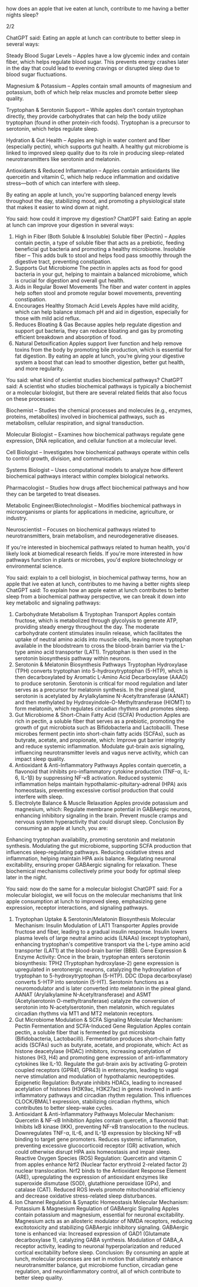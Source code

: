 how does an apple that ive eaten at lunch, contribute to me having a better nights sleep?

2/2

ChatGPT said:
Eating an apple at lunch can contribute to better sleep in several ways:

Steady Blood Sugar Levels – Apples have a low glycemic index and contain fiber, which helps regulate blood sugar. This prevents energy crashes later in the day that could lead to evening cravings or disrupted sleep due to blood sugar fluctuations.

Magnesium & Potassium – Apples contain small amounts of magnesium and potassium, both of which help relax muscles and promote better sleep quality.

Tryptophan & Serotonin Support – While apples don’t contain tryptophan directly, they provide carbohydrates that can help the body utilize tryptophan (found in other protein-rich foods). Tryptophan is a precursor to serotonin, which helps regulate sleep.

Hydration & Gut Health – Apples are high in water content and fiber (especially pectin), which supports gut health. A healthy gut microbiome is linked to improved sleep quality due to its role in producing sleep-related neurotransmitters like serotonin and melatonin.

Antioxidants & Reduced Inflammation – Apples contain antioxidants like quercetin and vitamin C, which help reduce inflammation and oxidative stress—both of which can interfere with sleep.

By eating an apple at lunch, you're supporting balanced energy levels throughout the day, stabilizing mood, and promoting a physiological state that makes it easier to wind down at night.







You said:
how could it improve my digestion?
ChatGPT said:
Eating an apple at lunch can improve your digestion in several ways:

1. High in Fiber (Both Soluble & Insoluble)
Soluble fiber (Pectin) – Apples contain pectin, a type of soluble fiber that acts as a prebiotic, feeding beneficial gut bacteria and promoting a healthy microbiome.
Insoluble fiber – This adds bulk to stool and helps food pass smoothly through the digestive tract, preventing constipation.
2. Supports Gut Microbiome
The pectin in apples acts as food for good bacteria in your gut, helping to maintain a balanced microbiome, which is crucial for digestion and overall gut health.
3. Aids in Regular Bowel Movements
The fiber and water content in apples help soften stool and promote regular bowel movements, preventing constipation.
4. Encourages Healthy Stomach Acid Levels
Apples have mild acidity, which can help balance stomach pH and aid in digestion, especially for those with mild acid reflux.
5. Reduces Bloating & Gas
Because apples help regulate digestion and support gut bacteria, they can reduce bloating and gas by promoting efficient breakdown and absorption of food.
6. Natural Detoxification
Apples support liver function and help remove toxins from the body by promoting bile production, which is essential for fat digestion.
By eating an apple at lunch, you’re giving your digestive system a boost that can lead to smoother digestion, better gut health, and more regularity.







You said:
what kind of scientist studies biochemical pathways?
ChatGPT said:
A scientist who studies biochemical pathways is typically a biochemist or a molecular biologist, but there are several related fields that also focus on these processes:

Biochemist – Studies the chemical processes and molecules (e.g., enzymes, proteins, metabolites) involved in biochemical pathways, such as metabolism, cellular respiration, and signal transduction.

Molecular Biologist – Examines how biochemical pathways regulate gene expression, DNA replication, and cellular function at a molecular level.

Cell Biologist – Investigates how biochemical pathways operate within cells to control growth, division, and communication.

Systems Biologist – Uses computational models to analyze how different biochemical pathways interact within complex biological networks.

Pharmacologist – Studies how drugs affect biochemical pathways and how they can be targeted to treat diseases.

Metabolic Engineer/Biotechnologist – Modifies biochemical pathways in microorganisms or plants for applications in medicine, agriculture, or industry.

Neuroscientist – Focuses on biochemical pathways related to neurotransmitters, brain metabolism, and neurodegenerative diseases.

If you're interested in biochemical pathways related to human health, you'd likely look at biomedical research fields. If you're more interested in how pathways function in plants or microbes, you'd explore biotechnology or environmental science.







You said:
explain to a cell biologist, in biochemical pathway terms, how an apple that ive eaten at lunch, contributes to me having a better nights sleep
ChatGPT said:
To explain how an apple eaten at lunch contributes to better sleep from a biochemical pathway perspective, we can break it down into key metabolic and signaling pathways:

1. Carbohydrate Metabolism & Tryptophan Transport
Apples contain fructose, which is metabolized through glycolysis to generate ATP, providing steady energy throughout the day.
The moderate carbohydrate content stimulates insulin release, which facilitates the uptake of neutral amino acids into muscle cells, leaving more tryptophan available in the bloodstream to cross the blood-brain barrier via the L-type amino acid transporter (LAT1).
Tryptophan is then used in the serotonin biosynthesis pathway within neurons.
2. Serotonin & Melatonin Biosynthesis Pathways
Tryptophan Hydroxylase (TPH) converts tryptophan into 5-hydroxytryptophan (5-HTP), which is then decarboxylated by Aromatic L-Amino Acid Decarboxylase (AAAD) to produce serotonin.
Serotonin is critical for mood regulation and later serves as a precursor for melatonin synthesis.
In the pineal gland, serotonin is acetylated by Arylalkylamine N-Acetyltransferase (AANAT) and then methylated by Hydroxyindole-O-Methyltransferase (HIOMT) to form melatonin, which regulates circadian rhythms and promotes sleep.
3. Gut Microbiome & Short-Chain Fatty Acid (SCFA) Production
Apples are rich in pectin, a soluble fiber that serves as a prebiotic, promoting the growth of gut microbiota such as Bifidobacteria and Lactobacilli.
These microbes ferment pectin into short-chain fatty acids (SCFAs), such as butyrate, acetate, and propionate, which:
Improve gut barrier integrity and reduce systemic inflammation.
Modulate gut-brain axis signaling, influencing neurotransmitter levels and vagus nerve activity, which can impact sleep quality.
4. Antioxidant & Anti-Inflammatory Pathways
Apples contain quercetin, a flavonoid that inhibits pro-inflammatory cytokine production (TNF-α, IL-6, IL-1β) by suppressing NF-κB activation.
Reduced systemic inflammation helps maintain hypothalamic-pituitary-adrenal (HPA) axis homeostasis, preventing excessive cortisol production that could interfere with sleep.
5. Electrolyte Balance & Muscle Relaxation
Apples provide potassium and magnesium, which:
Regulate membrane potential in GABAergic neurons, enhancing inhibitory signaling in the brain.
Prevent muscle cramps and nervous system hyperactivity that could disrupt sleep.
Conclusion
By consuming an apple at lunch, you are:

Enhancing tryptophan availability, promoting serotonin and melatonin synthesis.
Modulating the gut microbiome, supporting SCFA production that influences sleep-regulating pathways.
Reducing oxidative stress and inflammation, helping maintain HPA axis balance.
Regulating neuronal excitability, ensuring proper GABAergic signaling for relaxation.
These biochemical mechanisms collectively prime your body for optimal sleep later in the night.







You said:
now do the same for a molecular biologist 
ChatGPT said:
For a molecular biologist, we will focus on the molecular mechanisms that link apple consumption at lunch to improved sleep, emphasizing gene expression, receptor interactions, and signaling pathways.

1. Tryptophan Uptake & Serotonin/Melatonin Biosynthesis
Molecular Mechanism: Insulin Modulation of LAT1 Transporter
Apples provide fructose and fiber, leading to a gradual insulin response.
Insulin lowers plasma levels of large neutral amino acids (LNAAs) (except tryptophan), enhancing tryptophan's competitive transport via the L-type amino acid transporter (LAT1) at the blood-brain barrier (BBB).
Gene Expression & Enzyme Activity:
Once in the brain, tryptophan enters serotonin biosynthesis:
TPH2 (Tryptophan hydroxylase-2) gene expression is upregulated in serotonergic neurons, catalyzing the hydroxylation of tryptophan to 5-hydroxytryptophan (5-HTP).
DDC (Dopa decarboxylase) converts 5-HTP into serotonin (5-HT).
Serotonin functions as a neuromodulator and is later converted into melatonin in the pineal gland.
AANAT (Arylalkylamine N-Acetyltransferase) and ASMT (Acetylserotonin O-methyltransferase) catalyze the conversion of serotonin into N-acetylserotonin, then melatonin, which regulates circadian rhythms via MT1 and MT2 melatonin receptors.
2. Gut Microbiome Modulation & SCFA Signaling
Molecular Mechanism: Pectin Fermentation and SCFA-Induced Gene Regulation
Apples contain pectin, a soluble fiber that is fermented by gut microbiota (Bifidobacteria, Lactobacilli).
Fermentation produces short-chain fatty acids (SCFAs) such as butyrate, acetate, and propionate, which:
Act as histone deacetylase (HDAC) inhibitors, increasing acetylation of histones (H3, H4) and promoting gene expression of anti-inflammatory cytokines like IL-10.
Regulate the gut-brain axis by activating G-protein coupled receptors (GPR41, GPR43) in enterocytes, leading to vagal nerve stimulation and modulation of hypothalamic neuropeptides.
Epigenetic Regulation:
Butyrate inhibits HDACs, leading to increased acetylation of histones (H3K9ac, H3K27ac) in genes involved in anti-inflammatory pathways and circadian rhythm regulation.
This influences CLOCK/BMAL1 expression, stabilizing circadian rhythms, which contributes to better sleep-wake cycles.
3. Antioxidant & Anti-Inflammatory Pathways
Molecular Mechanism: Quercetin & NF-κB Inhibition
Apples contain quercetin, a flavonoid that:
Inhibits IκB kinase (IKK), preventing NF-κB translocation to the nucleus.
Downregulates TNF-α, IL-6, and IL-1β expression by blocking NF-κB binding to target gene promoters.
Reduces systemic inflammation, preventing excessive glucocorticoid receptor (GR) activation, which could otherwise disrupt HPA axis homeostasis and impair sleep.
Reactive Oxygen Species (ROS) Regulation:
Quercetin and vitamin C from apples enhance Nrf2 (Nuclear factor erythroid 2-related factor 2) nuclear translocation.
Nrf2 binds to the Antioxidant Response Element (ARE), upregulating the expression of antioxidant enzymes like superoxide dismutase (SOD), glutathione peroxidase (GPx), and catalase (CAT).
Reduced ROS levels promote mitochondrial efficiency and decrease oxidative stress-related sleep disturbances.
4. Ion Channel Regulation & Synaptic Homeostasis
Molecular Mechanism: Potassium & Magnesium Regulation of GABAergic Signaling
Apples contain potassium and magnesium, essential for neuronal excitability.
Magnesium acts as an allosteric modulator of NMDA receptors, reducing excitotoxicity and stabilizing GABAergic inhibitory signaling.
GABAergic tone is enhanced via:
Increased expression of GAD1 (Glutamate decarboxylase 1), catalyzing GABA synthesis.
Modulation of GABA_A receptor activity, leading to neuronal hyperpolarization and reduced cortical excitability before sleep.
Conclusion:
By consuming an apple at lunch, molecular processes are set in motion that ultimately enhance neurotransmitter balance, gut microbiome function, circadian gene regulation, and neuroinflammatory control, all of which contribute to better sleep quality.
